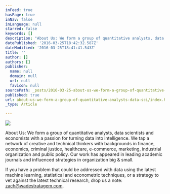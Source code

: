```yaml
---
inFeed: true
hasPage: true
inNav: false
inLanguage: null
starred: false
keywords: []
description: "About Us: We form a group of quantitative analysts, data scientists and economists with a passion for turning data into intelligence. We tap a network of creative and technical thinkers with backgrounds in finance, economics, criminal justice, healthcare, e-commerce, marketing, industrial organization and public policy. Our work has appeared in leading academic journals and influenced strategies in organization big & small.\_"
datePublished: '2016-03-25T18:42:32.587Z'
dateModified: '2016-03-25T18:41:41.543Z'
title: ''
author: []
authors: []
publisher:
  name: null
  domain: null
  url: null
  favicon: null
sourcePath: _posts/2016-03-25-about-us-we-form-a-group-of-quantitative-analysts-data-sci.md
published: true
url: about-us-we-form-a-group-of-quantitative-analysts-data-sci/index.html
_type: Article

---
```

![](https://the-grid-user-content.s3-us-west-2.amazonaws.com/1949ff4c-92ee-4a80-8f4a-9db42694901a.jpg)

About Us: We form a group of quantitative analysts, data scientists and economists with a passion for turning data into intelligence. We tap a network of creative and technical thinkers with backgrounds in finance, economics, criminal justice, healthcare, e-commerce, marketing, industrial organization and public policy. Our work has appeared in leading academic journals and influenced strategies in organization big & small. 

If you have a problem that could be addressed with data using the latest machine learning, statistical and econometric techniques, or a strategy to vet against the latest technical research, drop us a note: [zach@wadestratagem.com][0].

  


[0]: zach@wadestratagem.com